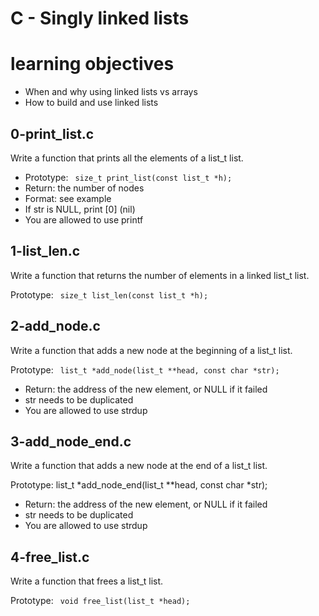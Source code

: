 # C - Singly linked lists

# learning objectives
* When and why using linked lists vs arrays
* How to build and use linked lists

## 0-print_list.c

Write a function that prints all the elements of a list_t list.
* Prototype: ``` size_t print_list(const list_t *h);```
* Return: the number of nodes
* Format: see example
* If str is NULL, print [0] (nil)
* You are allowed to use printf


## 1-list_len.c 
Write a function that returns the number of elements in a linked list_t list.

Prototype: ``` size_t list_len(const list_t *h);```


## 2-add_node.c
Write a function that adds a new node at the beginning of a list_t list.

Prototype: ``` list_t *add_node(list_t **head, const char *str);```
* Return: the address of the new element, or NULL if it failed
* str needs to be duplicated
* You are allowed to use strdup

## 3-add_node_end.c 
Write a function that adds a new node at the end of a list_t list.

Prototype: list_t *add_node_end(list_t **head, const char *str);
* Return: the address of the new element, or NULL if it failed
* str needs to be duplicated
* You are allowed to use strdup
## 4-free_list.c

Write a function that frees a list_t list.

Prototype: ``` void free_list(list_t *head);```
